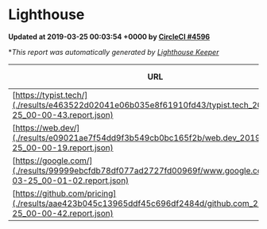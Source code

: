 
# Lighthouse

**Updated at 2019-03-25 00:03:54 +0000 by [CircleCI #4596](https://circleci.com/gh/ItinerisLtd/lighthouse-keeper-example/4596)**

**This report was automatically generated by [Lighthouse Keeper](https://github.com/itinerisltd/lighthouse-keeper)*

| URL | Performance | Accessibility | Best Practices | SEO | PWA | Updated At |
| --- | --- | --- | --- | --- | --- | --- |
| [https://typist.tech/](./results/e463522d02041e06b035e8f61910fd43/typist.tech_2019-03-25_00-00-43.report.json) | 1 |  |  |  |  | 2019-03-25T00:00:43.479Z |
| [https://web.dev/](./results/e09021ae7f54dd9f3b549cb0bc165f2b/web.dev_2019-03-25_00-00-19.report.json) | 0.95 | 0.93 | 0.93 | 0.96 | 1 | 2019-03-25T00:00:19.452Z |
| [https://google.com/](./results/99999ebcfdb78df077ad2727fd00969f/www.google.com_2019-03-25_00-01-02.report.json) | 0.94 | 0.71 | 0.93 | 0.82 | 0.58 | 2019-03-25T00:01:02.516Z |
| [https://github.com/pricing](./results/aae423b045c13965ddf45c696df2484d/github.com_2019-03-25_00-00-42.report.json) | 0.87 | 0.89 | 0.93 | 0.9 | 0.58 | 2019-03-25T00:00:42.596Z |
